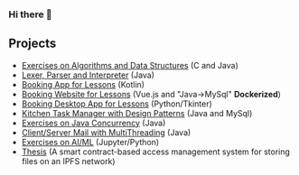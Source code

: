 ### Hi there 👋

<!--
**AndreaBirritteri/andreabirritteri** is a ✨ _special_ ✨ repository because its `README.md` (this file) appears on your GitHub profile.
-->

## Projects
- [Exercises on Algorithms and Data Structures](https://github.com/AndreaBirritteri/laboratorio-algoritmi-2021-2022) (C and Java)
- [Lexer, Parser and Interpreter](https://github.com/AndreaBirritteri/Lexer_Linguaggi_Formali_Traduttori) (Java)
- [Booking App for Lessons](https://github.com/AndreaBirritteri/laboratorio-IUM-2021-2022) (Kotlin)
- [Booking Website for Lessons](https://github.com/AndreaBirritteri/laboratorio-TWEB-2021-2022) (Vue.js and "Java->MySql" **Dockerized**)
- [Booking Desktop App for Lessons](https://github.com/AndreaBirritteri/Booking_Lessons_GUI_Python) (Python/Tkinter)
- [Kitchen Task Manager with Design Patterns](https://github.com/AndreaBirritteri/laboratorio-sas-2021-2022) (Java and MySql)
- [Exercises on Java Concurrency](https://github.com/AndreaBirritteri/Efficient_Parallel_Programming) (Java)
- [Client/Server Mail with MultiThreading](https://github.com/AndreaBirritteri/Client_Server_Mail_Socket_Multithread) (Java)
- [Exercises on AI/ML](https://github.com/AndreaBirritteri/AI-ML-2022) (Jupyter/Python)
- [Thesis](https://github.com/AndreaBirritteri/Thesis) (A smart contract-based access management system for storing files on an IPFS network)


